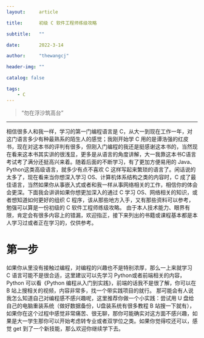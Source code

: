 ```yaml
---
layout:     article

title:      初级 C 软件工程师练级攻略

subtitle:   ""

date:       2022-3-14

author:     "thewangcj"

header-img: ""

catalog: false

tags:
    - C
---
```


> “勿在浮沙筑高台”

------

<!--more-->

相信很多人和我一样，学习的第一门编程语言是 C，从大一到现在工作一年，对这门语言多少有种最熟系的陌生人的感觉；我刚开始学 C 用的是谭浩强的红皮书，现在对这本书的评判有很多，但刚入门编程的我还是挺感谢这本书的，当然现在看来这本书其实讲的很浅显，更多是从语言的角度讲解，大一我靠这本书C语言考试考了满分还挺高兴来着。随着后面的不断学习，有了更加方便易用的 Java、Python这类高级语言，就多少有点不喜欢 C 这样写起来繁琐的语言了。闲话说的太多了，现在看来当你想深入学习 OS、计算机体系结构之类的内容时，C 成了最佳语言，当然如果你从事嵌入式或者和我一样从事网络相关的工作，相信你的体会会更深。下面我会讲讲如果你想更加深入的通过 C 学习 OS、网络相关的知识，或者想知道如何更好的组织 C 程序，该从那些地方入手，又有那些资料可以参考，勉强可以算是一份初级的 C 软件工程师练级攻略。
由于本人技术能力、眼界有限，肯定会有很多内容上的错漏，欢迎指正，接下来列出的书籍或课程基本都是本人学习过或者正在学习的，仅供参考。

# 第一步
如果你从里没有接触过编程，对编程的兴趣也不是特别浓厚，那么一上来就学习 C 语言可能不是很合适，这里建议可以先学习 Python或者前端相关的内容，Python 可以看《Python 编程从入门到实践》，前端的话我不是很了解，你可以在 B 站上搜相关的视频，内容非常多，找一个带实践项目的就行。
那可能会有人说我怎么知道自己对编程感不感兴趣呢，这里推荐你做一个小实践：尝试用 U 盘给自己的电脑重装系统（做好数据备份，U盘装系统有很多教程 B 站搜一下就有），如果你在这个过程中感觉非常痛苦、很无聊，那你可能确实对这方面不感兴趣，如果是大一学生那你可以开始考虑转专业或者双学位之类。如果你觉得哎还可以，感觉 get 到了一个新技能，那么欢迎你继续学下去。

